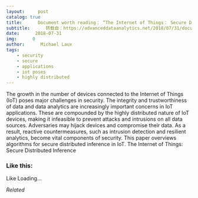 ```yaml
---
layout:     post
catalog: true
title:      Document worth reading： “The Internet of Things： Secure Distributed Inference”
subtitle:      转载自：https://advanceddataanalytics.net/2018/07/31/document-worth-reading-the-internet-of-things-secure-distributed-inference/
date:      2018-07-31
img:      0
author:      Michael Laux
tags:
    - security
    - secure
    - applications
    - iot poses
    - highly distributed
---
```

The growth in the number of devices connected to the Internet of Things (IoT) poses major challenges in security. The integrity and trustworthiness of data and data analytics are increasingly important concerns in IoT applications. These are compounded by the highly distributed nature of IoT devices, making it infeasible to prevent attacks and intrusions on all data sources. Adversaries may hijack devices and compromise their data. As a result, reactive countermeasures, such as intrusion detection and resilient analytics, become vital components of security. This paper overviews algorithms for secure distributed inference in IoT. The Internet of Things: Secure Distributed Inference

### Like this:
Like Loading...

*Related*

